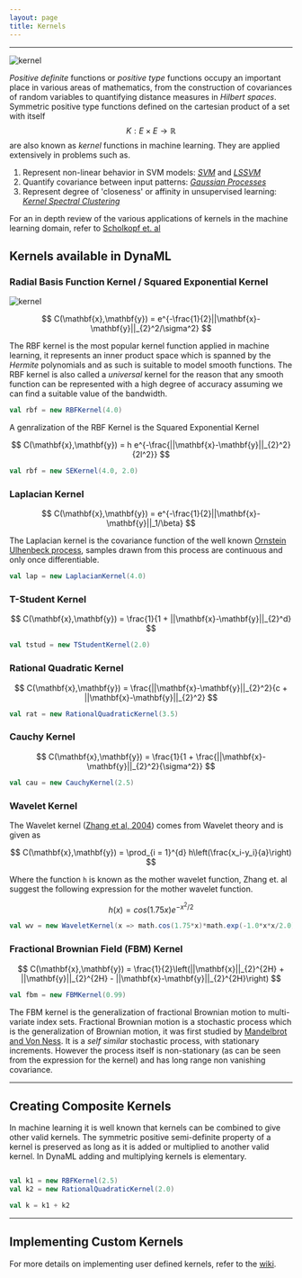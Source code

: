 ```yaml
---
layout: page
title: Kernels
---
```


-----

![kernel]({{site.baseurl}}/images/kernel.png)


_Positive definite_ functions or _positive type_ functions occupy an important place in various areas of mathematics, from the construction of covariances of random variables to quantifying distance measures in _Hilbert spaces_. Symmetric positive type functions defined on the cartesian product of a set with itself $$K: E \times E \rightarrow \mathbb{R}$$ are also known as _kernel_ functions in machine learning. They are applied extensively in problems such as.

1. Represent non-linear behavior in SVM models: [_SVM_](https://en.wikipedia.org/wiki/Support_vector_machine) and [_LSSVM_](http://www.worldscientific.com/worldscibooks/10.1142/5089)
2. Quantify covariance between input patterns: [_Gaussian Processes_](http://www.gaussianprocess.org/gpml/)
3. Represent degree of 'closeness' or affinity in unsupervised learning: [_Kernel Spectral Clustering_](http://arxiv.org/pdf/1505.00477.pdf)

For an in depth review of the various applications of kernels in the machine learning domain, refer to [Scholkopf et. al](http://www.kernel-machines.org/publications/pdfs/0701907.pdf)


## Kernels available in DynaML


### Radial Basis Function Kernel / Squared Exponential Kernel

![kernel]({{site.baseurl}}/images/gaussiankernel.jpg)

$$
	C(\mathbf{x},\mathbf{y}) = e^{-\frac{1}{2}||\mathbf{x}-\mathbf{y}||_{2}^2/\sigma^2}
$$

The RBF kernel is the most popular kernel function applied in machine learning, it represents an inner product space which is spanned by the _Hermite_ polynomials and as such is suitable to model smooth functions. The RBF kernel is also called a _universal_ kernel for the reason that any smooth function can be represented with a high degree of accuracy assuming we can find a suitable value of the bandwidth.

```scala
val rbf = new RBFKernel(4.0)
```

A genralization of the RBF Kernel is the Squared Exponential Kernel

$$
	C(\mathbf{x},\mathbf{y}) = h e^{-\frac{||\mathbf{x}-\mathbf{y}||_{2}^2}{2l^2}}
$$

```scala
val rbf = new SEKernel(4.0, 2.0)
```

### Laplacian Kernel

$$
	C(\mathbf{x},\mathbf{y}) = e^{-\frac{1}{2}||\mathbf{x}-\mathbf{y}||_1/\beta}
$$

The Laplacian kernel is the covariance function of the well known [Ornstein Ulhenbeck process](https://en.wikipedia.org/wiki/Ornstein%E2%80%93Uhlenbeck_process), samples drawn from this process are continuous and only once differentiable.

```scala
val lap = new LaplacianKernel(4.0)
```

### T-Student Kernel

$$
	C(\mathbf{x},\mathbf{y}) = \frac{1}{1 + ||\mathbf{x}-\mathbf{y}||_{2}^d}
$$

```scala
val tstud = new TStudentKernel(2.0)
```


### Rational Quadratic Kernel

$$
	C(\mathbf{x},\mathbf{y}) = \frac{||\mathbf{x}-\mathbf{y}||_{2}^2}{c + ||\mathbf{x}-\mathbf{y}||_{2}^2}
$$

```scala
val rat = new RationalQuadraticKernel(3.5)
```

### Cauchy Kernel

$$
	C(\mathbf{x},\mathbf{y}) = \frac{1}{1 + \frac{||\mathbf{x}-\mathbf{y}||_{2}^2}{\sigma^2}}
$$

```scala
val cau = new CauchyKernel(2.5)
```

### Wavelet Kernel

The Wavelet kernel ([Zhang et al, 2004](http://dx.doi.org/10.1109/TSMCB.2003.811113)) comes from Wavelet theory and is given as

$$
	C(\mathbf{x},\mathbf{y}) = \prod_{i = 1}^{d} h\left(\frac{x_i-y_i}{a}\right)
$$

Where the function `h` is known as the mother wavelet function, Zhang et. al suggest the following expression for the mother wavelet function.

$$
	h(x) = cos(1.75x)e^{-x^2/2}
$$

```scala
val wv = new WaveletKernel(x => math.cos(1.75*x)*math.exp(-1.0*x*x/2.0))(1.5)
```


### Fractional Brownian Field (FBM) Kernel

$$
	C(\mathbf{x},\mathbf{y}) = \frac{1}{2}\left(||\mathbf{x}||_{2}^{2H} + ||\mathbf{y}||_{2}^{2H} - ||\mathbf{x}-\mathbf{y}||_{2}^{2H}\right)
$$

```scala
val fbm = new FBMKernel(0.99)
```

The FBM kernel is the generalization of fractional Brownian motion to multi-variate index sets. Fractional Brownian motion is a stochastic process which is the generalization of Brownian motion, it was first studied by [Mandelbrot and Von Ness](https://www.jstor.org/stable/2027184). It is a _self similar_ stochastic process, with stationary increments. However the process itself is non-stationary (as can be seen from the expression for the kernel) and has long range non vanishing covariance.

-----

## Creating Composite Kernels

In machine learning it is well known that kernels can be combined to give other valid kernels. The symmetric positive semi-definite property of a kernel is preserved as long as it is added or multiplied to another valid kernel. In DynaML adding and multiplying kernels is elementary.

```scala

val k1 = new RBFKernel(2.5)
val k2 = new RationalQuadraticKernel(2.0)

val k = k1 + k2
```

-----

## Implementing Custom Kernels

For more details on implementing user defined kernels, refer to the [wiki](https://github.com/mandar2812/DynaML/wiki/Kernels).
